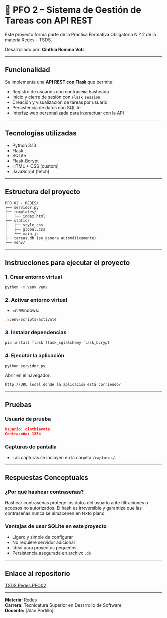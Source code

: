 # 📌 PFO 2 – Sistema de Gestión de Tareas con API REST

Este proyecto forma parte de la Práctica Formativa Obligatoria N.º 2 de la materia Redes – TSDS.

Desarrollado por: **Cinthia Romina Vota**

---

## Funcionalidad

Se implementa una **API REST con Flask** que permite:

- Registro de usuarios con contraseña hasheada
- Inicio y cierre de sesión con `Flask session`
- Creación y visualización de tareas por usuario
- Persistencia de datos con SQLite
- Interfaz web personalizada para interactuar con la API

---

## Tecnologías utilizadas

- Python 3.13
- Flask
- SQLite
- Flask-Bcrypt
- HTML + CSS (custom)
- JavaScript (fetch)

---

## Estructura del proyecto

```
PFO 02 - REDES/
├── servidor.py
├── templates/
│   └── index.html
├── static/
│   ├── style.css
│   ├── global.css
│   └── main.js
├── tareas.db (se genera automáticamente)
└── venv/
```

---

## Instrucciones para ejecutar el proyecto

### 1. Crear entorno virtual

```bash
python -m venv venv
```

### 2. Activar entorno virtual

- En Windows:

```bash
.\venv\Scripts\activate
```

### 3. Instalar dependencias

```bash
pip install flask flask_sqlalchemy flask_bcrypt
```

### 4. Ejecutar la aplicación

```bash
python servidor.py
```

Abrir en el navegador:

```
http://URL local donde la aplicación está corriendo/
```

---

## Pruebas

### Usuario de prueba

```json
Usuario: cinthiavota
Contraseña: 1234
```

### Capturas de pantalla

- Las capturas se incluyen en la carpeta `/capturas/`.

---

## Respuestas Conceptuales

### ¿Por qué hashear contraseñas?

Hashear contraseñas protege los datos del usuario ante filtraciones o accesos no autorizados. El hash es irreversible y garantiza que las contraseñas nunca se almacenen en texto plano.

### Ventajas de usar SQLite en este proyecto

- Ligero y simple de configurar
- No requiere servidor adicional
- Ideal para proyectos pequeños
- Persistencia asegurada en archivo `.db`

---

## Enlace al repositorio

[TSDS.Redes.PFO02](https://github.com/VCinthia/TSDS.Redes.PFO02)

---

**Materia:** Redes  
**Carrera:** Tecnicatura Superior en Desarrollo de Software  
**Docente:** [Alan Portillo]  
